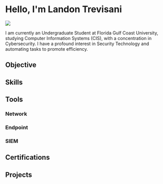# Hello, I'm Landon Trevisani
<a href="https://linkedin.com/in/LandonTrev"><img src="https://img.shields.io/badge/-LinkedIn-0072b1?&style=for-the-badge&logo=linkedin&logoColor=white" /></a>

I am currently an Undergraduate Student at Florida Gulf Coast University, studying Computer Information Systems (CIS), with a concentration in Cybersecurity. I have a profound interest in Security Technology and automating tasks to promote efficiency.

## Objective

## Skills

## Tools

### Network

### Endpoint

### SIEM

## Certifications



## Projects

